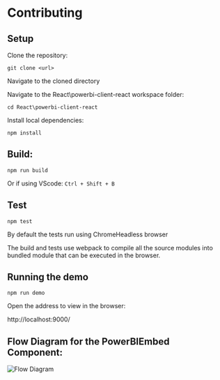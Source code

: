 # Contributing

## Setup

Clone the repository:
```
git clone <url>
```

Navigate to the cloned directory

Navigate to the React\powerbi-client-react workspace folder:
```
cd React\powerbi-client-react
```

Install local dependencies:
```
npm install
```

## Build:
```
npm run build
```
Or if using VScode: `Ctrl + Shift + B`

## Test
```
npm test
```
By default the tests run using ChromeHeadless browser

The build and tests use webpack to compile all the source modules into bundled module that can be executed in the browser.

## Running the demo

```
npm run demo
```

Open the address to view in the browser:

http://localhost:9000/

## Flow Diagram for the PowerBIEmbed Component:
![Flow Diagram](/resources/react_wrapper_flow_diagram.png)
